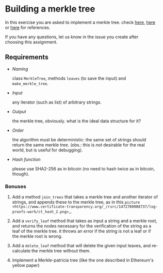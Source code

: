 # Building a merkle tree

In this exercise you are asked to implement a merkle tree. check
[here](https://en.bitcoin.it/wiki/Protocol_documentation#Merkle_Trees),
[here](http://chimera.labs.oreilly.com/books/1234000001802/ch07.html#merkle_trees)
or [here](https://bitcoin.org/en/developer-guide#transaction-data)
for references. 

If you have any questions, let us know in the issue you create
after choosing this assignment.

## Requirements


- *Naming*

    class ``MerkleTree``, methods ``leaves`` (to save the input) and 
    ``make_merkle_tree``.

- *Input*

    any iterator (such as list) of arbitrary strings.

- *Output*

    the merkle tree, obviously. what is the ideal data structure for it?

- *Order*

    the algorithm must be deterministic: the same set of strings should return 
    the same merkle tree. (obs.: this is *not* desirable for the real world, 
    but is useful for debugging).

- *Hash function*

    please use SHA2-256 as in bitcoin (no need to hash twice as in bitcoin, 
    though).

### Bonuses


1. Add a method ``join_trees`` that takes a merkle tree and another
   iterator of strings, and appends these to the merkle tree, as in this 
   `picture <https://www.certificate-transparency.org/_/rsrc/1472780088737/log-proofs-work/ct_hash_2.png>`_.

1. Add a ``verify_leaf`` method that takes as input a string and a merkle
   root, and returns the nodes necessary for the verification of the string 
   as a leaf of the merkle tree. it throws an error if the string is not a 
   leaf or if the merkle root is wrong.

1. Add a ``delete_leaf`` method that will delete the given input leaves, and
   re-calculate the merkle tree without them.

1. Implement a Merkle-patricia tree (like the one described in Ethereum's yellow paper)
